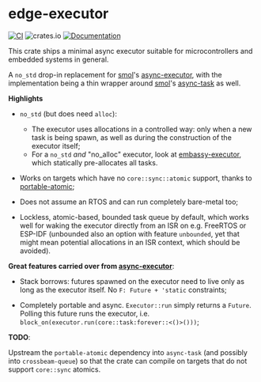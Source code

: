 # edge-executor

[![CI](https://github.com/ivmarkov/edge-executor/actions/workflows/ci.yml/badge.svg)](https://github.com/ivmarkov/edge-executor/actions/workflows/ci.yml)
![crates.io](https://img.shields.io/crates/v/edge-executor.svg)
[![Documentation](https://docs.rs/edge-executor/badge.svg)](https://docs.rs/edge-executor)

This crate ships a minimal async executor suitable for microcontrollers and embedded systems in general.

A `no_std` drop-in replacement for [smol](https://github.com/smol-rs/smol)'s [async-executor](https://github.com/smol-rs/async-executor), with the implementation being a thin wrapper around [smol](https://github.com/smol-rs/smol)'s [async-task](https://github.com/smol-rs/async-task) as well.

**Highlights**

- `no_std` (but does need `alloc`):
  - The executor uses allocations in a controlled way: only when a new task is being spawn, as well as during the construction of the executor itself;
  - For a `no_std` *and* "no_alloc" executor, look at [embassy-executor](https://github.com/embassy-rs/embassy/tree/main/embassy-executor), which statically pre-allocates all tasks.

- Works on targets which have no `core::sync::atomic` support, thanks to [portable-atomic](https://github.com/taiki-e/portable-atomic);

- Does not assume an RTOS and can run completely bare-metal too;

- Lockless, atomic-based, bounded task queue by default, which works well for waking the executor directly from an ISR on e.g. FreeRTOS or ESP-IDF (unbounded also an option with feature `unbounded`, yet that might mean potential allocations in an ISR context, which should be avoided).

**Great features carried over from [async-executor](https://github.com/smol-rs/async-executor)**:

- Stack borrows: futures spawned on the executor need to live only as long as the executor itself. No `F: Future + 'static` constraints;

- Completely portable and async. `Executor::run` simply returns a `Future`. Polling this future runs the executor, i.e. `block_on(executor.run(core::task:forever::<()>()))`;

**TODO**:

Upstream the `portable-atomic` dependency into `async-task` (and possibly into `crossbeam-queue`) so that the crate can compile on targets that do not support `core::sync` atomics.
